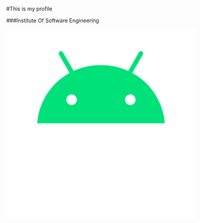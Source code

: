 #This is my profile

###Institute Of Software Engineering

![Image of Yaktocat](assets/images/Android.png)